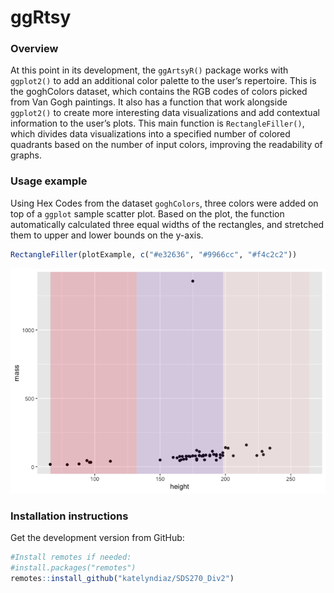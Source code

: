
<!-- README.md is generated from README.Rmd. Please edit that file -->

# ggRtsy

<!-- badges: start -->
<!-- badges: end -->

### Overview

At this point in its development, the `ggArtsyR()` package works with
`ggplot2()` to add an additional color palette to the user’s repertoire.
This is the goghColors dataset, which contains the RGB codes of colors
picked from Van Gogh paintings. It also has a function that work
alongside `ggplot2()` to create more interesting data visualizations and
add contextual information to the user’s plots. This main function is
`RectangleFiller()`, which divides data visualizations into a specified
number of colored quadrants based on the number of input colors,
improving the readability of graphs.

### Usage example

Using Hex Codes from the dataset `goghColors`, three colors were added
on top of a `ggplot` sample scatter plot. Based on the plot, the
function automatically calculated three equal widths of the rectangles,
and stretched them to upper and lower bounds on the y-axis.

``` r
RectangleFiller(plotExample, c("#e32636", "#9966cc", "#f4c2c2"))
```

![](README_files/figure-gfm/unnamed-chunk-3-1.png)<!-- -->

### Installation instructions

Get the development version from GitHub:

``` r
#Install remotes if needed:
#install.packages("remotes")
remotes::install_github("katelyndiaz/SDS270_Div2")
```
